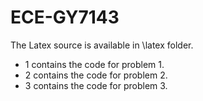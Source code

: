 # ECE-GY7143

The Latex source is available in \latex folder. <br />
* 1 contains the code for problem 1.<br />
* 2 contains the code for problem 2.<br />
* 3 contains the code for problem 3.

